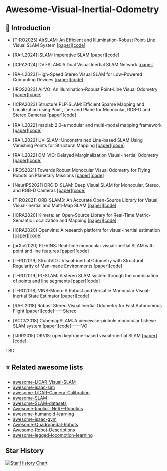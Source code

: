 # Awesome-Visual-Inertial-Odometry

## 📝 Introduction

- [T-RO2025] AirSLAM: An Efficient and Illumination-Robust Point-Line Visual SLAM System [[paper](https://arxiv.org/pdf/2408.03520)][[code](https://github.com/sair-lab/AirSLAM.git)]

- [RA-L2024] iSLAM: Imperative SLAM [[paper](https://arxiv.org/pdf/2306.07894)][[code](https://github.com/sair-lab/iSLAM)]

- [ICRA2024] DVI-SLAM: A Dual Visual Inertial SLAM Network [[paper](https://arxiv.org/pdf/2309.13814)]

- [RA-L2023] High-Speed Stereo Visual SLAM for Low-Powered Computing Devices [[paper](https://arxiv.org/abs/2410.04090)][[code](https://github.com/ashishkumar822/Jetson-SLAM)]

- [IROS2023] AirVO: An Illumination-Robust Point-Line Visual Odometry [[paper](https://arxiv.org/abs/2212.07595)][[code](https://github.com/sair-lab/AirSLAM/tree/airvo_iros)]

- [ICRA2023] Structure PLP-SLAM: Efficient Sparse Mapping and Localization using Point, Line and Plane for Monocular, RGB-D and Stereo Cameras [[paper](https://arxiv.org/abs/2207.06058)][[code](https://github.com/PeterFWS/Structure-PLP-SLAM)]

- [RA-L2022] maplab 2.0–a modular and multi-modal mapping framework [[paper](https://arxiv.org/pdf/2212.00654)][[code](https://github.com/ethz-asl/maplab)]

- [RA-L2022] UV-SLAM: Unconstrained Line-based SLAM Using Vanishing Points for Structural Mapping [[paper](https://arxiv.org/abs/2112.13515)][[code](https://github.com/url-kaist/UV-SLAM)]

- [RA-L2022] DM-VIO: Delayed Marginalization Visual-Inertial Odometry [[paper](https://arxiv.org/abs/2201.04114)][[code](https://github.com/lukasvst/dm-vio)]

- [IROS2021] Towards Robust Monocular Visual Odometry for Flying Robots on Planetary Missions [[paper](https://arxiv.org/abs/2109.05509)][[code](https://github.com/DLR-RM/granite)]

- [NeurIPS2021] DROID-SLAM: Deep Visual SLAM for Monocular, Stereo, and RGB-D Cameras [[paper](https://arxiv.org/abs/2108.10869)][[code](https://github.com/princeton-vl/DROID-SLAM.git)]
  
- [T-RO2021] ORB-SLAM3: An Accurate Open-Source Library for Visual, Visual-Inertial and Multi-Map SLAM [[paper](https://arxiv.org/abs/2007.11898)][[code](https://github.com/UZ-SLAMLab/ORB_SLAM3)]

- [ICRA2020] Kimera: an Open-Source Library for Real-Time Metric-Semantic Localization and Mapping [[paper](https://arxiv.org/abs/1910.02490)][[code](https://github.com/MIT-SPARK/Kimera-VIO)]

- [ICRA2020] Openvins: A research platform for visual-inertial estimation [[paper](https://ieeexplore.ieee.org/abstract/document/9196524)][[code](https://github.com/rpng/open_vins)]

- [arXiv2020] PL-VINS: Real-time monocular visual-inertial SLAM with point and line features [[paper](https://arxiv.org/pdf/2009.07462)][[code](https://github.com/cnqiangfu/PL-VINS)]
  
- [T-RO2019] StructVIO : Visual-inertial Odometry with Structural Regularity of Man-made Environments [[paper](https://arxiv.org/abs/1810.06796)][[code](https://github.com/danping/structvio)]

- [T-RO2019] PL-SLAM: A stereo SLAM system through the combination of points and line segments [[paper](https://arxiv.org/abs/1705.09479)][[code](https://github.com/rubengooj/pl-slam)]
  
- [T-RO2018] VINS-Mono: A Robust and Versatile Monocular Visual-Inertial State Estimator [[paper](https://arxiv.org/abs/1708.03852)][[code](https://github.com/HKUST-Aerial-Robotics/VINS-Mono)]
  
- [RA-L2018] Robust Stereo Visual Inertial Odometry for Fast Autonomous Flight [[paper](https://arxiv.org/abs/1712.00036)][[code](https://github.com/KumarRobotics/msckf_vio)]——Stereo 
  
- [ACCV2018] CubemapSLAM: A piecewise-pinhole monocular fisheye SLAM system [[paper](https://arxiv.org/abs/1811.12633)][[code](https://github.com/nkwangyh/CubemapSLAM)] ——VO

- [IJRR2015] OKVIS: open keyframe-based visual-inertial SLAM [[paper](https://www.doc.ic.ac.uk/~sleutene/publications/ijrr2014_revision_1.pdf)][[code](https://github.com/ethz-asl/okvis)]

TBD


## ⭐️ Related awesome lists

- [awesome-LiDAR-Visual-SLAM](https://github.com/sjtuyinjie/awesome-LiDAR-Visual-SLAM)
- [awesome-isaac-sim](https://github.com/sjtuyinjie/awesome-isaac-sim)
- [awesome-LiDAR-Camera-Calibration](https://github.com/Deephome/Awesome-LiDAR-Camera-Calibration)
- [awesome-SLAM](https://github.com/SilenceOverflow/Awesome-SLAM)
- [awesome-SLAM-datasets](https://github.com/youngguncho/awesome-slam-datasets)
- [Awesome-Implicit-NeRF-Robotics](https://github.com/zubair-irshad/Awesome-Implicit-NeRF-Robotics)
- [awesome-humanoid-learning](https://github.com/jonyzhang2023/awesome-humanoid-learning)
- [awesome-isaac-gym](https://github.com/wangcongrobot/awesome-isaac-gym)
- [Awesome-Quadrupedal-Robots](https://github.com/curieuxjy/Awesome_Quadrupedal_Robots)
- [Awesome-Robot-Descriptions](https://github.com/robot-descriptions/awesome-robot-descriptions)
- [awesome-legged-locomotion-learning](https://github.com/gaiyi7788/awesome-legged-locomotion-learning)


## Star History

[![Star History Chart](https://api.star-history.com/svg?repos=sjtuyinjie/Awesome-Visual-Inertial-Odometry&type=Timeline)](https://star-history.com/#Ashutosh00710/github-readme-activity-graph&Timeline)
